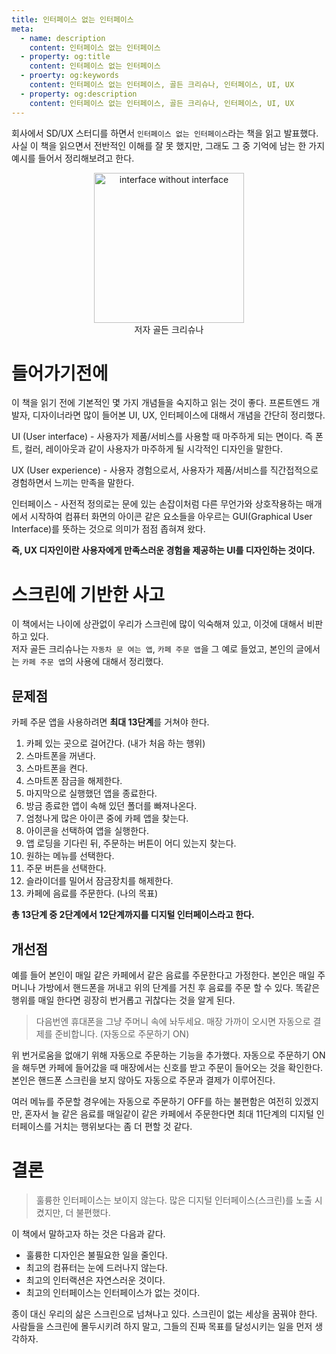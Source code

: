 ```yaml
---
title: 인터페이스 없는 인터페이스
meta:
  - name: description
    content: 인터페이스 없는 인터페이스
  - property: og:title
    content: 인터페이스 없는 인터페이스
  - proerty: og:keywords
    content: 인터페이스 없는 인터페이스, 골든 크리슈나, 인터페이스, UI, UX
  - property: og:description
    content: 인터페이스 없는 인터페이스, 골든 크리슈나, 인터페이스, UI, UX
---
```


회사에서 SD/UX 스터디를 하면서 `인터페이스 없는 인터페이스`라는 책을 읽고 발표했다.  
사실 이 책을 읽으면서 전반적인 이해를 잘 못 했지만, 그래도 그 중 기억에 남는 한 가지 예시를 들어서 정리해보려고 한다. 

<center>
  <figure>
    <img src="https://mblogthumb-phinf.pstatic.net/MjAxODExMTJfNjYg/MDAxNTQxOTU2OTc1MjA2.p77CnXh_ul6Y7z7XScb6GAq2iBu9zwOYb1mZS9eF3sEg.DIH0y7q-_qaMMBvku-_zdHiPrP25QJ0UHnlpv5yJMyQg.JPEG.jia-opal/L.jpg?type=w800" alt="interface without interface" width="240px">
    <figcaption style="font-size: 14px;">
      <span>저자 골든 크리슈나</span>
    </figcaption>
  </figure>
</center>

# 들어가기전에
이 책을 읽기 전에 기본적인 몇 가지 개념들을 숙지하고 읽는 것이 좋다. 프론트엔드 개발자, 디자이너라면 많이 들어본 UI, UX, 인터페이스에 대해서 개념을 간단히 정리했다.

UI (User interface) - 사용자가 제품/서비스를 사용할 때 마주하게 되는 면이다. 즉 폰트, 컬러, 레이아웃과 같이 사용자가 마주하게 될 시각적인 디자인을 말한다.

UX (User experience) - 사용자 경험으로서, 사용자가 제품/서비스를 직간접적으로 경험하면서 느끼는 만족을 말한다.

인터페이스 - 사전적 정의로는 문에 있는 손잡이처럼 다른 무언가와 상호작용하는 매개에서 시작하여 컴퓨터 화면의 아이콘 같은 요소들을 아우르는 GUI(Graphical User Interface)를 뜻하는 것으로 의미가 점점 좁혀져 왔다.

**즉, UX 디자인이란 사용자에게 만족스러운 경험을 제공하는 UI를 디자인하는 것이다.**

# 스크린에 기반한 사고
이 책에서는 나이에 상관없이 우리가 스크린에 많이 익숙해져 있고, 이것에 대해서 비판하고 있다.  
저자 골든 크리슈나는 `자동차 문 여는 앱`,  `카페 주문 앱`을 그 예로 들었고, 본인의 글에서는 `카페 주문 앱`의 사용에 대해서 정리했다.

## 문제점
카페 주문 앱을 사용하려면 **최대 13단계**를 거쳐야 한다.
1. 카페 있는 곳으로 걸어간다. (내가 처음 하는 행위)
2. 스마트폰을 꺼낸다.
3. 스마트폰을 켠다.
4. 스마트폰 잠금을 해제한다.
5. 마지막으로 실행했던 앱을 종료한다.
6. 방금 종료한 앱이 속해 있던 폴더를 빠져나온다.
7. 엄청나게 많은 아이콘 중에 카페 앱을 찾는다.
8. 아이콘을 선택하여 앱을 실행한다.
9. 앱 로딩을 기다린 뒤, 주문하는 버튼이 어디 있는지 찾는다.
10. 원하는 메뉴를 선택한다.
11. 주문 버튼을 선택한다.
12. 슬라이더를 밀어서 잠금장치를 해제한다.
13. 카페에 음료를 주문한다. (나의 목표)

**총 13단계 중 2단계에서 12단계까지를 디지털 인터페이스라고 한다.**  
## 개선점
예를 들어 본인이 매일 같은 카페에서 같은 음료를 주문한다고 가정한다. 본인은 매일 주머니나 가방에서 핸드폰을 꺼내고 위의 단계를 거친 후 음료를 주문 할 수 있다. 똑같은 행위를 매일 한다면 굉장히 번거롭고 귀찮다는 것을 알게 된다.  

> 다음번엔 휴대폰을 그냥 주머니 속에 놔두세요. 매장 가까이 오시면 자동으로 결제를 준비합니다. (자동으로 주문하기 ON)

위 번거로움을 없애기 위해 자동으로 주문하는 기능을 추가했다. 자동으로 주문하기 ON을 해두면 카페에 들어갔을 때 매장에서는 신호를 받고 주문이 들어오는 것을 확인한다. 본인은 핸드폰 스크린을 보지 않아도 자동으로 주문과 결제가 이루어진다.

여러 메뉴를 주문할 경우에는 자동으로 주문하기 OFF를 하는 불편함은 여전히 있겠지만, 혼자서 늘 같은 음료를 매일같이 같은 카페에서 주문한다면 최대 11단계의 디지털 인터페이스를 거치는 행위보다는 좀 더 편할 것 같다.

# 결론
> 훌륭한 인터페이스는 보이지 않는다. 많은 디지털 인터페이스(스크린)를 노출 시켰지만, 더 불편했다.  

이 책에서 말하고자 하는 것은 다음과 같다.
- 훌륭한 디자인은 불필요한 일을 줄인다.
- 최고의 컴퓨터는 눈에 드러나지 않는다.
- 최고의 인터랙션은 자연스러운 것이다.
- 최고의 인터페이스는 인터페이스가 없는 것이다.

종이 대신 우리의 삶은 스크린으로 넘쳐나고 있다. 스크린이 없는 세상을 꿈꿔야 한다.  
사람들을 스크린에 몰두시키려 하지 말고, 그들의 진짜 목표를 달성시키는 일을 먼저 생각하자.
